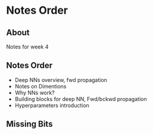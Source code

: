 # Notes Order

## About
Notes for week 4

## Notes Order
- Deep NNs overview, fwd propagation
- Notes on Dimentions
- Why NNs work?
- Building blocks for deep NN, Fwd/bckwd propagation
- Hyperparameters introduction


## Missing Bits